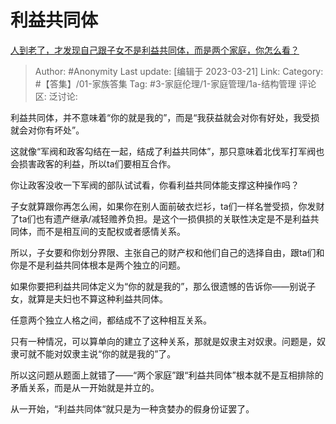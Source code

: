 # 利益共同体
[人到老了，才发现自己跟子女不是利益共同体，而是两个家庭，你怎么看？](https://www.zhihu.com/question/590364412/answer/2945747516)

> Author: #Anonymity
> Last update: [编辑于 2023-03-21]
> Link:
> Category: #【答集】/01-家族答集
> Tag: #3-家庭伦理/1-家庭管理/1a-结构管理 
> 评论区:
> 泛讨论:

利益共同体，并不意味着“你的就是我的”，而是“我获益就会对你有好处，我受损就会对你有坏处”。

这就像“军阀和政客勾结在一起，结成了利益共同体”，那只意味着北伐军打军阀也会损害政客的利益，所以ta们要相互合作。

你让政客没收一下军阀的部队试试看，你看利益共同体能支撑这种操作吗？

子女就算跟你再怎么闹，如果你在别人面前破衣烂衫，ta们一样名誉受损，你发财了ta们也有遗产继承/减轻赡养负担。是这个一损俱损的关联性决定是不是利益共同体，而不是相互间的支配权或者感情关系。

所以，子女要和你划分界限、主张自己的财产权和他们自己的选择自由，跟ta们和你是不是利益共同体根本是两个独立的问题。

如果你要把利益共同体定义为“你的就是我的”，那么很遗憾的告诉你——别说子女，就算是夫妇也不算这种利益共同体。

任意两个独立人格之间，都结成不了这种相互关系。

只有一种情况，可以算单向的建立了这种关系，那就是奴隶主对奴隶。问题是，奴隶可就不能对奴隶主说“你的就是我的”了。

所以这问题从题面上就错了——“两个家庭”跟“利益共同体”根本就不是互相排除的矛盾关系，而是从一开始就是并立的。

从一开始，“利益共同体“就只是为一种贪婪办的假身份证罢了。
